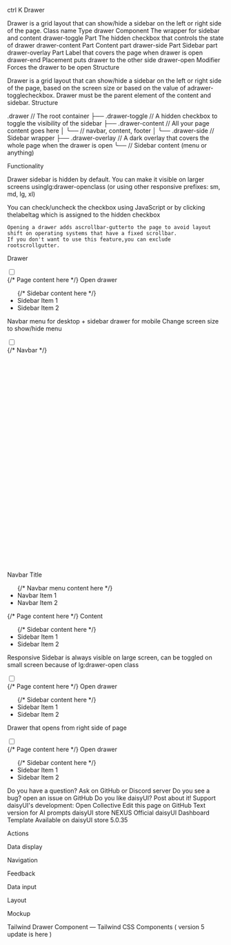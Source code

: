ctrl
K
Drawer

Drawer is a grid layout that can show/hide a sidebar on the left or right side of the page.
Class name
Type
drawer Component
The wrapper for sidebar and content
drawer-toggle
Part
The hidden checkbox that controls the state of drawer
drawer-content
Part
Content part
drawer-side
Part
Sidebar part
drawer-overlay
Part
Label that covers the page when drawer is open
drawer-end
Placement
puts drawer to the other side
drawer-open
Modifier
Forces the drawer to be open
Structure

Drawer is a grid layout that can show/hide a sidebar on the left or right side of the page, based on the screen size or based on the value of adrawer-togglecheckbox.
Drawer must be the parent element of the content and sidebar.
Structure

.drawer // The root container
├── .drawer-toggle // A hidden checkbox to toggle the visibility of the sidebar
├── .drawer-content // All your page content goes here
│ ╰── // navbar, content, footer
│
╰── .drawer-side // Sidebar wrapper
├── .drawer-overlay // A dark overlay that covers the whole page when the drawer is open
╰── // Sidebar content (menu or anything)

Functionality

Drawer sidebar is hidden by default. You can make it visible on larger screens usinglg:drawer-openclass (or using other responsive prefixes: sm, md, lg, xl)

You can check/uncheck the checkbox using JavaScript or by clicking thelabeltag which is assigned to the hidden checkbox

    Opening a drawer adds ascrollbar-gutterto the page to avoid layout shift on operating systems that have a fixed scrollbar.
    If you don't want to use this feature,you can exclude rootscrollgutter.

Drawer

<div className="drawer">
  <input id="my-drawer" type="checkbox" className="drawer-toggle" />
  <div className="drawer-content">
    {/* Page content here */}
    <label htmlFor="my-drawer" className="btn btn-primary drawer-button">Open drawer</label>
  </div>
  <div className="drawer-side">
    <label htmlFor="my-drawer" aria-label="close sidebar" className="drawer-overlay"></label>
    <ul className="menu bg-base-200 text-base-content min-h-full w-80 p-4">
      {/* Sidebar content here */}
      <li><a>Sidebar Item 1</a></li>
      <li><a>Sidebar Item 2</a></li>
    </ul>
  </div>
</div>

Navbar menu for desktop + sidebar drawer for mobile
Change screen size to show/hide menu

<div className="drawer">
  <input id="my-drawer-3" type="checkbox" className="drawer-toggle" />
  <div className="drawer-content flex flex-col">
    {/* Navbar */}
    <div className="navbar bg-base-300 w-full">
      <div className="flex-none lg:hidden">
        <label htmlFor="my-drawer-3" aria-label="open sidebar" className="btn btn-square btn-ghost">
          <svg
            xmlns="http://www.w3.org/2000/svg"
            fill="none"
            viewBox="0 0 24 24"
            className="inline-block h-6 w-6 stroke-current"
          >
            <path
              strokeLinecap="round"
              strokeLinejoin="round"
              strokeWidth="2"
              d="M4 6h16M4 12h16M4 18h16"
            ></path>
          </svg>
        </label>
      </div>
      <div className="mx-2 flex-1 px-2">Navbar Title</div>
      <div className="hidden flex-none lg:block">
        <ul className="menu menu-horizontal">
          {/* Navbar menu content here */}
          <li><a>Navbar Item 1</a></li>
          <li><a>Navbar Item 2</a></li>
        </ul>
      </div>
    </div>
    {/* Page content here */}
    Content
  </div>
  <div className="drawer-side">
    <label htmlFor="my-drawer-3" aria-label="close sidebar" className="drawer-overlay"></label>
    <ul className="menu bg-base-200 min-h-full w-80 p-4">
      {/* Sidebar content here */}
      <li><a>Sidebar Item 1</a></li>
      <li><a>Sidebar Item 2</a></li>
    </ul>
  </div>
</div>

Responsive
Sidebar is always visible on large screen, can be toggled on small screen because of lg:drawer-open class

<div className="drawer lg:drawer-open">
  <input id="my-drawer-2" type="checkbox" className="drawer-toggle" />
  <div className="drawer-content flex flex-col items-center justify-center">
    {/* Page content here */}
    <label htmlFor="my-drawer-2" className="btn btn-primary drawer-button lg:hidden">
      Open drawer
    </label>
  </div>
  <div className="drawer-side">
    <label htmlFor="my-drawer-2" aria-label="close sidebar" className="drawer-overlay"></label>
    <ul className="menu bg-base-200 text-base-content min-h-full w-80 p-4">
      {/* Sidebar content here */}
      <li><a>Sidebar Item 1</a></li>
      <li><a>Sidebar Item 2</a></li>
    </ul>
  </div>
</div>

Drawer that opens from right side of page

<div className="drawer drawer-end">
  <input id="my-drawer-4" type="checkbox" className="drawer-toggle" />
  <div className="drawer-content">
    {/* Page content here */}
    <label htmlFor="my-drawer-4" className="drawer-button btn btn-primary">Open drawer</label>
  </div>
  <div className="drawer-side">
    <label htmlFor="my-drawer-4" aria-label="close sidebar" className="drawer-overlay"></label>
    <ul className="menu bg-base-200 text-base-content min-h-full w-80 p-4">
      {/* Sidebar content here */}
      <li><a>Sidebar Item 1</a></li>
      <li><a>Sidebar Item 2</a></li>
    </ul>
  </div>
</div>

Do you have a question? Ask on GitHub or Discord server
Do you see a bug? open an issue on GitHub
Do you like daisyUI? Post about it!
Support daisyUI's development: Open Collective
Edit this page on GitHub
Text version for AI prompts
daisyUI store
NEXUS
Official daisyUI Dashboard Template
Available on daisyUI store
5.0.35

Actions

Data display

Navigation

Feedback

Data input

Layout

Mockup

Tailwind Drawer Component — Tailwind CSS Components ( version 5 update is here )
